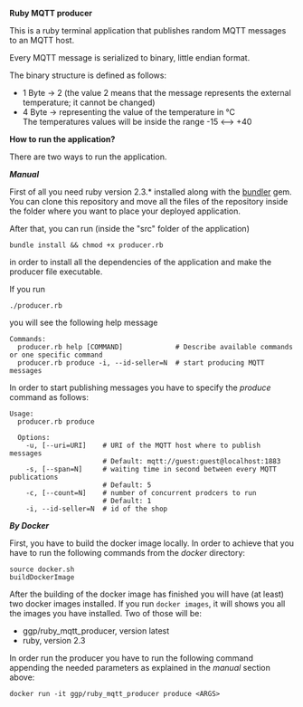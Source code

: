 **Ruby MQTT producer**

This is a ruby terminal application that publishes random MQTT messages to an MQTT host.

Every MQTT message is serialized to binary, little endian format.

The binary structure is defined as follows:

- 1 Byte -> 2 (the value 2 means that the message represents the external temperature; it cannot be changed)
- 4 Byte -> <integer> representing the value of the temperature in °C <br/>
The temperatures values will be inside the range -15 <--> +40

**How to run the application?**

There are two ways to run the application.

***Manual***

First of all you need ruby version 2.3.* installed along with the [bundler](http://bundler.io/) gem.
You can clone this repository and move all the files of the repository inside the folder where you want to place your deployed application.

After that, you can run (inside the "src" folder of the application)
```
bundle install && chmod +x producer.rb
```
in order to install all the dependencies of the application and make the producer file executable.

If you run
```
./producer.rb
```

you will see the following help message
```
Commands:
  producer.rb help [COMMAND]             # Describe available commands or one specific command
  producer.rb produce -i, --id-seller=N  # start producing MQTT messages
```

In order to start publishing messages you have to specify the *produce* command as follows:

```
Usage:
  producer.rb produce

  Options:
    -u, [--uri=URI]    # URI of the MQTT host where to publish messages
                       # Default: mqtt://guest:guest@localhost:1883
    -s, [--span=N]     # waiting time in second between every MQTT publications
                       # Default: 5
    -c, [--count=N]    # number of concurrent prodcers to run
                       # Default: 1
    -i, --id-seller=N  # id of the shop
```

***By Docker***

First, you have to build the docker image locally. In order to achieve that you have to run the following commands from the *docker* directory:

```
source docker.sh
buildDockerImage
```
After the building of the docker image has finished you will have (at least) two docker images installed. If you run `docker images`, it will shows you all the images you have installed. Two of those will be:

- ggp/ruby_mqtt_producer, version  latest
- ruby, version 2.3

In order run the producer you have to run the following command appending the needed parameters as explained in the *manual* section above:

```
docker run -it ggp/ruby_mqtt_producer produce <ARGS>
```
